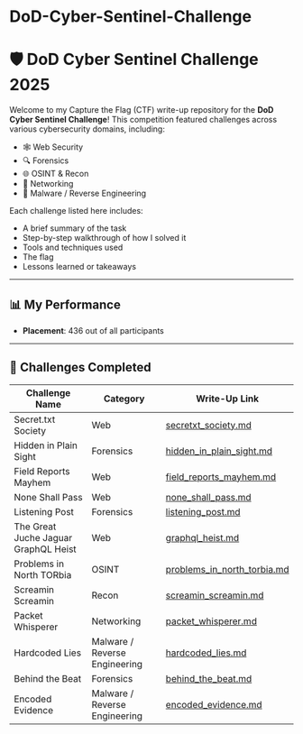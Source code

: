 # DoD-Cyber-Sentinel-Challenge
# 🛡️ DoD Cyber Sentinel Challenge 2025

Welcome to my Capture the Flag (CTF) write-up repository for the **DoD Cyber Sentinel Challenge**! This competition featured challenges across various cybersecurity domains, including:

- 🕸️ Web Security  
- 🔍 Forensics  
- 🌐 OSINT & Recon  
- 📡 Networking  
- 🧬 Malware / Reverse Engineering  

Each challenge listed here includes:
- A brief summary of the task  
- Step-by-step walkthrough of how I solved it  
- Tools and techniques used  
- The flag 
- Lessons learned or takeaways  

---

## 📊 My Performance

- **Placement**: 436 out of all participants  

---

## 📂 Challenges Completed

| Challenge Name                       |         Category              |              Write-Up Link                                |
|--------------------------------------|-------------------------------|-----------------------------------------------------------|
| Secret.txt Society                   | Web                           | [secretxt_society.md](secretxt_society.md)                |
| Hidden in Plain Sight                | Forensics                     | [hidden_in_plain_sight.md](hidden_in_plain_sight.md)      |
| Field Reports Mayhem                 | Web                           | [field_reports_mayhem.md](field_reports_mayhem.md)        |
| None Shall Pass                      | Web                           | [none_shall_pass.md](none_shall_pass.md)                  |
| Listening Post                       | Forensics                     | [listening_post.md](listening_post.md)                    |
| The Great Juche Jaguar GraphQL Heist | Web                           | [graphql_heist.md](graphql_heist.md)                      |
| Problems in North TORbia             | OSINT                         | [problems_in_north_torbia.md](problems_in_north_torbia.md)|
| Screamin Screamin                    | Recon                         | [screamin_screamin.md](screamin_screamin.md)              |
| Packet Whisperer                     | Networking                    | [packet_whisperer.md](packet_whisperer.md)                |
| Hardcoded Lies                       | Malware / Reverse Engineering | [hardcoded_lies.md](hardcoded_lies.md)                    |
| Behind the Beat                      | Forensics                     | [behind_the_beat.md](behind_the_beat.md)                  |
| Encoded Evidence                     |Malware /  Reverse Engineering | [encoded_evidence.md](encoded_evidence.md)                |


















